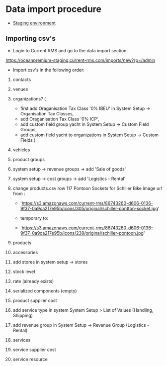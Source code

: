 # Data import procedure

- [Staging environment](https://oceanpremium-staging.current-rms.com/)

## Importing csv's

- Login to Current RMS and go to the data import section:

https://oceanpremium-staging.current-rms.com/imports/new?rp=/admin

- Import csv's in the following order:

1. contacts
2. venues
3. organizations? (
    * first add Oraganisation Tax Class '0% IBEU' in System Setup -> Organisation Tax Classes,
    * add Oraganisation Tax Class '0% ICP',
    * add custom field group yacht in System Setup -> Custom Field Groups,
    * add custom field yacht to organizations in System Setup -> Custom Fields
)
4. vehicles
5. product groups
6. system setup -> revenue groups -> add 'Sale of goods'
7. system setup -> cost groups -> add 'Logistics - Rental'
8. change products.csv row 117 Pontoon Sockets for Schiller Bike image url from :

    * 'https://s3.amazonaws.com/current-rms/86743260-d606-0136-9f37-0a9ca217e95b/icons/305/original/schiller-pontton-socket.jpg'

    * temporary to:

    * 'https://s3.amazonaws.com/current-rms/86743260-d606-0136-9f37-0a9ca217e95b/icons/238/original/schiller-pontoon.jpg'

10. products
11. accessories
12. add stores in system setup -> stores
13. stock level
14. rate (already exists)
15. serialized components (empty)
16. product supplier cost
17. add service type in system System Setup > List of Values (Handling, Shipping)
18. add revenue group in System Setup -> Revenue Group (Logistics - Rental)
19. services
20. service supplier cost 
21. service resource